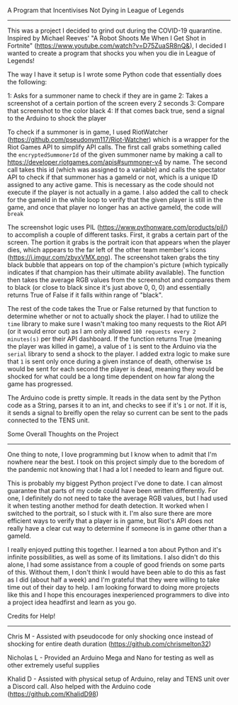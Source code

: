 A Program that Incentivises Not Dying in League of Legends
__________________________________________________________

This was a project I decided to grind out during the COVID-19 quarantine. Inspired by Michael Reeves' "A Robot Shoots Me When I Get Shot in Fortnite"
(https://www.youtube.com/watch?v=D75ZuaSR8nQ&), I decided I wanted to create a program that shocks you when you die in League of Legends!

The way I have it setup is I wrote some Python code that essentially does the following:

1: Asks for a summoner name to check if they are in game
2: Takes a screenshot of a certain portion of the screen every 2 seconds
3: Compare that screenshot to the color black
4: If that comes back true, send a signal to the Arduino to shock the player

To check if a summoner is in game, I used RiotWatcher (https://github.com/pseudonym117/Riot-Watcher) which is a wrapper for the Riot Games API to simplify API calls.
The first call grabs something called the `encryptedSummonerId` of the given summoner name by making a call to https://developer.riotgames.com/apis#summoner-v4 by name.
The second call takes this id (which was assigned to a variable) and calls the spectator API to check if that summoner has a gameId or not, which is a unique ID assigned
to any active game. This is necessary as the code should not execute if the player is not actually in a game. I also added the call to check for the gameId in the while loop
to verify that the given player is still in the game, and once that player no longer has an active gameId, the code will `break`

The screenshot logic uses PIL (https://www.pythonware.com/products/pil/) to accomplish a couple of different tasks. First, it grabs a certain part of the screen. The portion it
grabs is the portrait icon that appears when the player dies, which appears to the far left of the other team member's icons (https://i.imgur.com/zbyxVMX.png). The screenshot
taken grabs the tiny black bubble that appears on top of the champion's picture (which typically indicates if that champion has their ultimate ability available). The function
then takes the average RGB values from the screenshot and compares them to black (or close to black since it's just above 0, 0, 0) and essentially returns True of False if it
falls within range of "black".

The rest of the code takes the True or False returned by that function to determine whether or not to actually shock the player. I had to utilize the `time` library to make sure
I wasn't making too many requests to the Riot API (or it would error out) as I am only allowed `100 requests every 2 minutes(s)` per their API dashboard. If the function returns
True (meaning the player was killed in game), a value of `1` is sent to the Arduino via the `serial` library to send a shock to the player. I added extra logic to make sure 
that `1` is sent only once during a given instance of death, otherwise `1`s would be sent for each second the player is dead, meaning they would be shocked for what could be a 
long time dependent on how far along the game has progressed.

The Arduino code is pretty simple. It reads in the data sent by the Python code as a String, parses it to an int, and checks to see if it's `1` or not. If it is, it sends a
signal to breifly open the relay so current can be sent to the pads connected to the TENS unit.

Some Overall Thoughts on the Project
____________________________________

One thing to note, I love programming but I know when to admit that I'm nowhere near the best. I took on this project simply due to the boredom of the pandemic not knowing 
that I had a lot I needed to learn and figure out.

This is probably my biggest Python project I've done to date. I can almost guarantee that parts of my code could have been written differently. For one, I definitely do not need
to take the average RGB values, but I had used it when testing another method for death detection. It worked when I switched to the portrait, so I stuck with it. I'm also sure
there are more efficient ways to verify that a player is in game, but Riot's API does not really have a clear cut way to determine if someone is in game other than a gameId.

I really enjoyed putting this together. I learned a ton about Python and it's infinite possibilities, as well as some of its limitations. I also didn't do this alone, I had some
assistance from a couple of good friends on some parts of this. Without them, I don't think I would have been able to do this as fast as I did (about half a week) and I'm
grateful that they were willing to take time out of their day to help. I am looking forward to doing more projects like this and I hope this encourages inexperienced programmers
to dive into a project idea headfirst and learn as you go.

Credits for Help!
_________________

Chris M - Assisted with pseudocode for only shocking once instead of shocking for entire death duration (https://github.com/chrismelton32)

Nicholas L - Provided an Arduino Mega and Nano for testing as well as other extremely useful supplies

Khalid D - Assisted with physical setup of Arduino, relay and TENS unit over a Discord call. Also helped with the Arduino code (https://github.com/KhalidD98)
